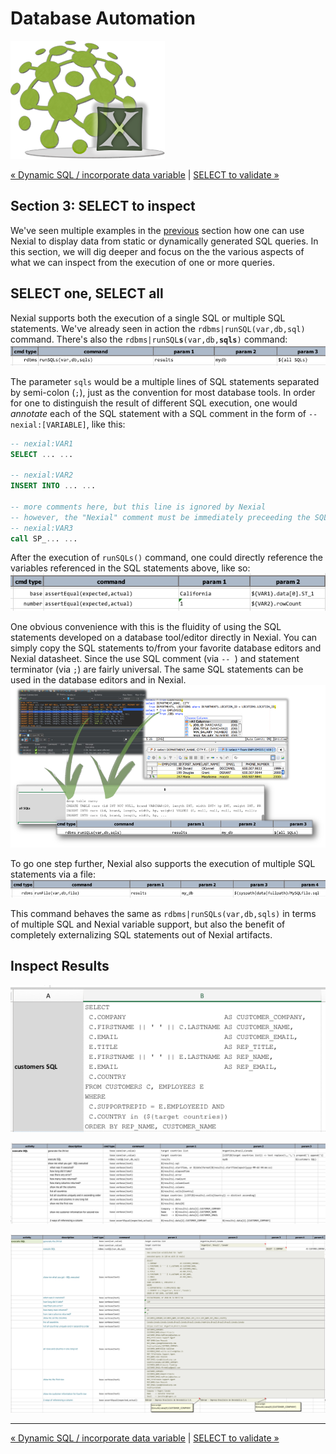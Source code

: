 # Database Automation
![logo](image/logo-x.png)

<div class="site-links site-links-header">
<a class="link-previous" href="Database-Automation-dynamicsql.html">&laquo; Dynamic SQL / incorporate data variable</a> | 
<a class="link-next" href="Database-Automation-selectvalidate.html">SELECT to validate &raquo;</a>
</div>

## Section 3: SELECT to inspect
We've seen multiple examples in the [previous](Database-Automation-dynamicsql.html) section how one 
can use Nexial to display data from static or dynamically generated SQL queries.  In this section, 
we will dig deeper and focus on the the various aspects of what we can inspect from the execution
of one or more queries.


## SELECT one, SELECT all
Nexial supports both the execution of a single SQL or multiple SQL statements. We've already seen 
in action the `rdbms|runSQL(var,db,sql)` command.  There's also the 
<code>rdbms|runSQL**s**(var,db,**sqls**)</code> command:<br/>
![Compare1 runSQLs](image/rdbms-03-Compare1.runSQLs.png)

The parameter `sqls` would be a multiple lines of SQL statements separated by semi-colon (`;`), 
just as the convention for most database tools.  In order for one to distinguish the result of
different SQL execution, one would _annotate_ each of the SQL statement with a SQL comment in the
form of `-- nexial:[VARIABLE]`, like this:
```sql
-- nexial:VAR1
SELECT ... ...

-- nexial:VAR2
INSERT INTO ... ...

-- more comments here, but this line is ignored by Nexial
-- however, the "Nexial" comment must be immediately preceeding the SQL statement
-- nexial:VAR3
call SP_... ...
```

After the execution of `runSQLs()` command, one could directly reference the variables referenced
in the SQL statements above, like so:<br/>
![useVars after runSQLs](image/rdbms-03-Compare1.runSQLsUseVars.png)

One obvious convenience with this is the fluidity of using the SQL statements developed on a
database tool/editor directly in Nexial.  You can simply copy the SQL statements to/from your
favorite database editors and Nexial datasheet.  Since the use SQL comment (via `-- `) and 
statement terminator (via `;`) are fairly universal.  The same SQL statements can be used in the
database editors and in Nexial.<br/>
![from dbtools](image/rdbms-03-dbtools1.png)

To go one step further, Nexial also supports the execution of multiple SQL statements via a file:<br/>
![runFile](image/rdbms-03-Compare1.runFile.png)

This command behaves the same as `rdbms|runSQLs(var,db,sqls)` in terms of multiple SQL and Nexial 
variable support, but also the benefit of completely externalizing SQL statements out of Nexial 
artifacts.

## Inspect Results

![Inspect1 data](image/rdbms-03-Inspect1.data.png)

![Inspect1 script](image/rdbms-03-Inspect1.script.png)

![Inspect1 output](image/rdbms-03-Inspect1.output.png)


***

<div class="site-links site-links-footer">
<a class="link-previous" href="Database-Automation-dynamicsql.html">&laquo; Dynamic SQL / incorporate data variable</a> | 
<a class="link-next" href="Database-Automation-selectvalidate.html">SELECT to validate &raquo;</a>
</div>
